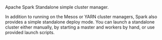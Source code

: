 Apache Spark Standalone simple cluster manager.

In addition to running on the Mesos or YARN cluster managers, Spark also 
provides a simple standalone deploy mode. You can launch a standalone 
cluster either manually, by starting a master and workers by hand, 
or use provided launch scripts. 
